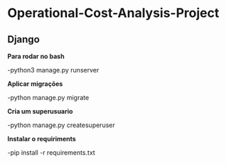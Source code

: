 # Operational-Cost-Analysis-Project

## Django

**Para rodar no bash**

-python3 manage.py runserver

**Aplicar migrações**

-python manage.py migrate

**Cria um superusuario**

-python manage.py createsuperuser

**Instalar o requiriments**

-pip install -r requirements.txt
